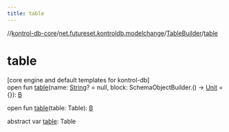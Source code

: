 ```yaml
---
title: table
---
```

//[kontrol-db-core](../../../index.html)/[net.futureset.kontroldb.modelchange](../index.html)/[TableBuilder](index.html)/[table](table.html)



# table



[core engine and default templates for kontrol-db]\
open fun [table](table.html)(name: [String](https://kotlinlang.org/api/latest/jvm/stdlib/kotlin/-string/index.html)? = null, block: SchemaObjectBuilder.() -&gt; [Unit](https://kotlinlang.org/api/latest/jvm/stdlib/kotlin/-unit/index.html) = {}): [B](index.html)

open fun [table](table.html)(table: Table): [B](index.html)

abstract var [table](table.html): Table




